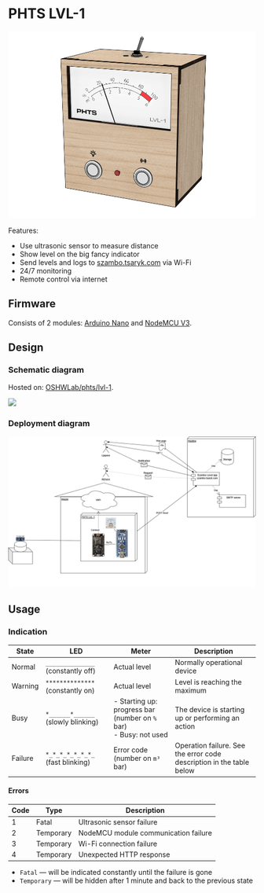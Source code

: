 # PHTS LVL-1

![](./doc/model.png)

Features:

- Use ultrasonic sensor to measure distance
- Show level on the big fancy indicator
- Send levels and logs to [szambo.tsaryk.com] via Wi-Fi
- 24/7 monitoring
- Remote control via internet

## Firmware

Consists of 2 modules: [Arduino Nano](./arduino) and [NodeMCU V3](./nodemcu).

## Design

### Schematic diagram

Hosted on: [OSHWLab/phts/lvl-1](https://oshwlab.com/phts/lvl-1).

![](https://image-pro.easyeda.com/pullimages/742f0a96d47647eaa1274fe2e482c86c.webp)

### Deployment diagram

![](./doc/deployment.png)

[szambo.tsaryk.com]: https://github.com/phts/szambo.tsaryk.com

## Usage

### Indication

| State   | LED                                | Meter                                                               | Description                                                          |
| ------- | ---------------------------------- | ------------------------------------------------------------------- | -------------------------------------------------------------------- |
| Normal  | `______________` (constantly off)  | Actual level                                                        | Normally operational device                                          |
| Warning | `**************` (constantly on)   | Actual level                                                        | Level is reaching the maximum                                        |
| Busy    | `*______*______` (slowly blinking) | - Starting up: progress bar (number on `%` bar)<br>- Busy: not used | The device is starting up or performing an action                    |
| Failure | `*_*_*_*_*_*_*_` (fast blinking)   | Error code (number on `m³` bar)                                     | Operation failure. See the error code description in the table below |

#### Errors

| Code | Type      | Description                          |
| ---- | --------- | ------------------------------------ |
| 1    | Fatal     | Ultrasonic sensor failure            |
| 2    | Temporary | NodeMCU module communication failure |
| 3    | Temporary | Wi-Fi connection failure             |
| 4    | Temporary | Unexpected HTTP response             |

- `Fatal` &mdash; will be indicated constantly until the failure is gone
- `Temporary` &mdash; will be hidden after 1 minute and back to the previous state
